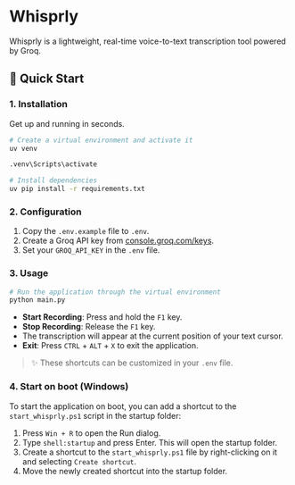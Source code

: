 # Whisprly

Whisprly is a lightweight, real-time voice-to-text transcription tool powered by Groq.

## 🚀 Quick Start

### 1. Installation

Get up and running in seconds.

```bash
# Create a virtual environment and activate it
uv venv

.venv\Scripts\activate

# Install dependencies
uv pip install -r requirements.txt
```

### 2. Configuration

1.  Copy the `.env.example` file to `.env`.
2.  Create a Groq API key from [console.groq.com/keys](https://console.groq.com/keys).
3.  Set your `GROQ_API_KEY` in the `.env` file.

### 3. Usage

```bash
# Run the application through the virtual environment
python main.py
```

- **Start Recording**: Press and hold the `F1` key.
- **Stop Recording**: Release the `F1` key.
- The transcription will appear at the current position of your text cursor.
- **Exit**: Press `CTRL` + `ALT` + `X` to exit the application.

> ✨ These shortcuts can be customized in your `.env` file.

### 4. Start on boot (Windows)

To start the application on boot, you can add a shortcut to the `start_whisprly.ps1` script in the startup folder:

1.  Press `Win + R` to open the Run dialog.
2.  Type `shell:startup` and press Enter. This will open the startup folder.
3.  Create a shortcut to the `start_whisprly.ps1` file by right-clicking on it and selecting `Create shortcut`.
4.  Move the newly created shortcut into the startup folder.
